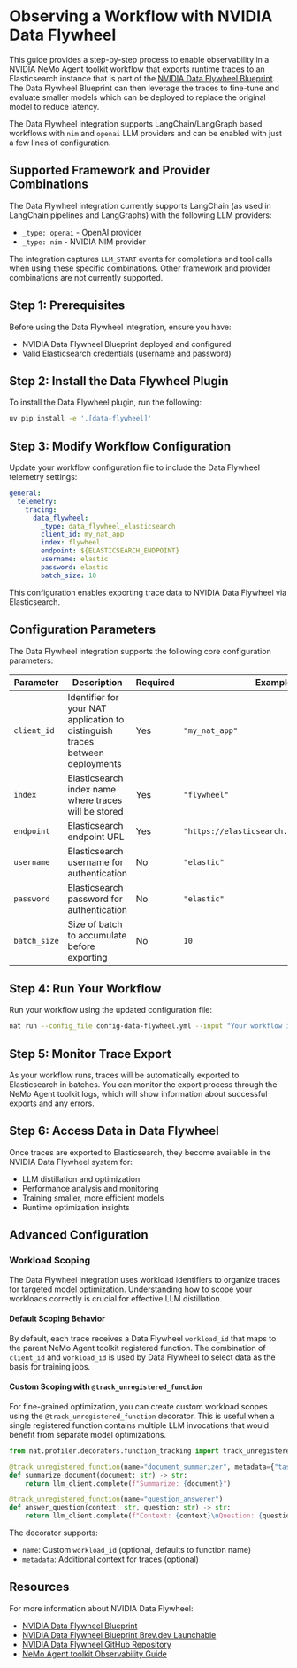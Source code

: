 <!--
SPDX-FileCopyrightText: Copyright (c) 2025, NVIDIA CORPORATION & AFFILIATES. All rights reserved.
SPDX-License-Identifier: Apache-2.0

Licensed under the Apache License, Version 2.0 (the "License");
you may not use this file except in compliance with the License.
You may obtain a copy of the License at

http://www.apache.org/licenses/LICENSE-2.0

Unless required by applicable law or agreed to in writing, software
distributed under the License is distributed on an "AS IS" BASIS,
WITHOUT WARRANTIES OR CONDITIONS OF ANY KIND, either express or implied.
See the License for the specific language governing permissions and
limitations under the License.
-->

# Observing a Workflow with NVIDIA Data Flywheel

This guide provides a step-by-step process to enable observability in a NVIDIA NeMo Agent toolkit workflow that exports runtime traces to an Elasticsearch instance that is part of the [NVIDIA Data Flywheel Blueprint](https://build.nvidia.com/nvidia/build-an-enterprise-data-flywheel). The Data Flywheel Blueprint can then leverage the traces to fine-tune and evaluate smaller models which can be deployed to replace the original model to reduce latency.

The Data Flywheel integration supports LangChain/LangGraph based workflows with `nim` and `openai` LLM providers and can be enabled with just a few lines of configuration.

## Supported Framework and Provider Combinations

The Data Flywheel integration currently supports LangChain (as used in LangChain pipelines and LangGraphs) with the following LLM providers:

- `_type: openai` - OpenAI provider
- `_type: nim` - NVIDIA NIM provider

The integration captures `LLM_START` events for completions and tool calls when using these specific combinations. Other framework and provider combinations are not currently supported.

## Step 1: Prerequisites

Before using the Data Flywheel integration, ensure you have:

- NVIDIA Data Flywheel Blueprint deployed and configured
- Valid Elasticsearch credentials (username and password)

## Step 2: Install the Data Flywheel Plugin

To install the Data Flywheel plugin, run the following:

```bash
uv pip install -e '.[data-flywheel]'
```

## Step 3: Modify Workflow Configuration

Update your workflow configuration file to include the Data Flywheel telemetry settings:

```yaml
general:
  telemetry:
    tracing:
      data_flywheel:
        _type: data_flywheel_elasticsearch
        client_id: my_nat_app
        index: flywheel
        endpoint: ${ELASTICSEARCH_ENDPOINT}
        username: elastic
        password: elastic
        batch_size: 10
```

This configuration enables exporting trace data to NVIDIA Data Flywheel via Elasticsearch.

## Configuration Parameters

The Data Flywheel integration supports the following core configuration parameters:

| Parameter | Description | Required | Example |
|-----------|-------------|----------|---------|
| `client_id` | Identifier for your NAT application to distinguish traces between deployments | Yes | `"my_nat_app"` |
| `index` | Elasticsearch index name where traces will be stored | Yes | `"flywheel"` |
| `endpoint` | Elasticsearch endpoint URL | Yes | `"https://elasticsearch.example.com:9200"` |
| `username` | Elasticsearch username for authentication | No | `"elastic"` |
| `password` | Elasticsearch password for authentication | No | `"elastic"` |
| `batch_size` | Size of batch to accumulate before exporting | No | `10` |

## Step 4: Run Your Workflow

Run your workflow using the updated configuration file:

```bash
nat run --config_file config-data-flywheel.yml --input "Your workflow input here"
```

## Step 5: Monitor Trace Export

As your workflow runs, traces will be automatically exported to Elasticsearch in batches. You can monitor the export process through the NeMo Agent toolkit logs, which will show information about successful exports and any errors.

## Step 6: Access Data in Data Flywheel

Once traces are exported to Elasticsearch, they become available in the NVIDIA Data Flywheel system for:

- LLM distillation and optimization
- Performance analysis and monitoring  
- Training smaller, more efficient models
- Runtime optimization insights

## Advanced Configuration

### Workload Scoping

The Data Flywheel integration uses workload identifiers to organize traces for targeted model optimization. Understanding how to scope your workloads correctly is crucial for effective LLM distillation.

#### Default Scoping Behavior

By default, each trace receives a Data Flywheel `workload_id` that maps to the parent NeMo Agent toolkit registered function. The combination of `client_id` and `workload_id` is used by Data Flywheel to select data as the basis for training jobs.

#### Custom Scoping with `@track_unregistered_function`

For fine-grained optimization, you can create custom workload scopes using the `@track_unregistered_function` decorator. This is useful when a single registered function contains multiple LLM invocations that would benefit from separate model optimizations.

```python
from nat.profiler.decorators.function_tracking import track_unregistered_function

@track_unregistered_function(name="document_summarizer", metadata={"task_type": "summarization"})
def summarize_document(document: str) -> str:
    return llm_client.complete(f"Summarize: {document}")

@track_unregistered_function(name="question_answerer")
def answer_question(context: str, question: str) -> str:
    return llm_client.complete(f"Context: {context}\nQuestion: {question}")
```

The decorator supports:

- `name`: Custom `workload_id` (optional, defaults to function name)
- `metadata`: Additional context for traces (optional)

## Resources

For more information about NVIDIA Data Flywheel:

- [NVIDIA Data Flywheel Blueprint](https://build.nvidia.com/nvidia/build-an-enterprise-data-flywheel)
- [NVIDIA Data Flywheel Blueprint Brev.dev Launchable](https://brev.nvidia.com/launchable/deploy/now?launchableID=env-2wggjBvDlVp4pLQD8ytZySh5m8W)
- [NVIDIA Data Flywheel GitHub Repository](https://github.com/NVIDIA-AI-Blueprints/data-flywheel)
- [NeMo Agent toolkit Observability Guide](./index.md)

